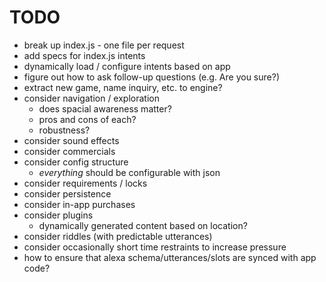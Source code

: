 # TODO

- break up index.js - one file per request
- add specs for index.js intents
- dynamically load / configure intents based on app
- figure out how to ask follow-up questions (e.g. Are you sure?)
- extract new game, name inquiry, etc. to engine?
- consider navigation / exploration
  - does spacial awareness matter?
  - pros and cons of each?
  - robustness?
- consider sound effects
- consider commercials
- consider config structure
  - *everything* should be configurable with json
- consider requirements / locks
- consider persistence
- consider in-app purchases
- consider plugins
  - dynamically generated content based on location?
- consider riddles (with predictable utterances)
- consider occasionally short time restraints to increase pressure
- how to ensure that alexa schema/utterances/slots are synced with app code?
